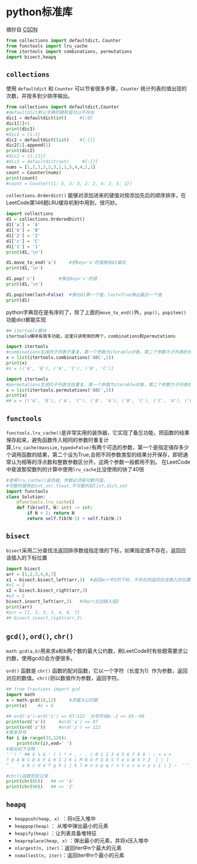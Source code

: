 # python标准库

摘抄自 [CSDN](https://blog.csdn.net/weixin_43352942/article/details/102882517)

```python
from collections import defaultdict，Counter
from functools import lru_cache
from itertools import combinations, permutations
import bisect,heapq
```

## `collections`
使用 `defaultdict` 和 `Counter` 可以节省很多步骤，`Counter` 统计列表的值出现的次数，并按多到少排序输出。

```python
from collections import defaultdict,Counter
#defaultdict默认字典的键和值可以不存在
dic1 = defaultdict(int)     #{:0}
dic1[1]+1
print(dic1)
#dic1 = {1:1}
dic2 = defaultdict(list)    #{:[]}
dic2[1].append(1)
print(dic2)
#dic2 = {1:[1]}
#dic3 = defaultdict(set)     #{:{}}
nums = [1,2,3,3,2,3,1,1,5,4,4,1,1]
count = Counter(nums)
print(count)
#count = Counter({1: 5, 3: 3, 2: 2, 4: 2, 5: 1})
```
```collections.Orderdict()``` 能够对添加进来的键值对按添加先后的顺序排序，在LeetCode第146题LRU缓存机制中用到，很巧妙。

```python
import collections
d1 = collections.OrderedDict()
d1['a'] = 'A'
d1['b'] = 'B'
d1['2'] = '2'
d1['c'] = 'C'
d1['1'] = '1'
print(d1,'\n')

d1.move_to_end('a')     #把key='a'的值移到d1最后
print(d1,'\n')

d1.pop('c')         #弹出key='c'的值
print(d1,'\n')

d1.popitem(last=False)  #弹出d1第一个值，last=True弹出最后一个值
print(d1)
```
python字典现在是有序的了，除了上面的`move_to_end()`外，`pop()`，`popitem()`功能dict都能实现

```python
## itertools模块
itertools模块有很多功能，这里只讲常用的两个，combinations和permutations

import itertools
#combinations生成的子列表不重复，第一个参数为iterable对象，第二个参数为子列表的长度
x = list(itertools.combinations('ABC',2))
print(x)
#x = [('A', 'B'), ('A', 'C'), ('B', 'C')]

import itertools
#permutations生成的子列表包括重复，第一个参数为iterable对象，第二个参数为子列表的长度
x = list(itertools.permutations('ABC',2))
print(x)
## x = [('A', 'B'), ('A', 'C'), ('B', 'A'), ('B', 'C'), ('C', 'A'), ('C', 'B')]
```

## `functools`
`functools.lru_cache()`是非常实用的装饰器，它实现了备忘功能，把函数的结果保存起来，避免函数传入相同的参数时重复计算,`lru_cache(maxsize,typed=False)`有两个可选的参数，第一个是指定储存多少个调用函数的结果，第二个设为True,会把不同参数类型的结果分开保存，即把通常认为相等的浮点数和整数参数区分开。这两个参数一般都用不到。
在LeetCode中斐波那契数列的计算中使用`lru_cache`比没使用的快了40倍

```python
#使用lru_cache()装饰器，参数必须是可散列值，
#可散列值例如int,str,float,不可散列如list,dict,set
import functools
class Solution:
    @functools.lru_cache()      
    def fib(self, N: int) -> int:
        if N < 2: return N
        return self.fib(N-1) + self.fib(N-2)
```

## `bisect`
`bisect`采用二分查找法返回排序数组指定值的下标，如果指定值不存在，返回应该插入的下标位置

```python
import bisect
arr = [1,2,3,4,6,7]
x1 = bisect.bisect_left(arr,3)	#返回arr中3的下标，不存在则返回应该插入的位置下标
#x1 = 2
x2 = bisect.bisect_right(arr,3)
#x2 = 3
bisect.insort_left(arr,3)	#向arr左边插入值3
print(arr)
#arr = [1, 2, 3, 3, 4, 6, 7]
## bisect.insort_right(arr,3)
```


## `gcd()`, `ord()`, `chr()`
`math.gcd(a,b)`用来求a和b两个数的最大公约数，刷LeetCode时有些题需要求公约数，使用gcd()会方便很多。

`ord()` 函数是 `chr()` 函数的配对函数，它以一个字符（长度为1）作为参数，返回对应的数值。`chr()`则以数值作为参数，返回字符。

```python
## from fractions import gcd    
import math
x = math.gcd(18,12)     #求最大公约数
print(x)    #x = 6

## ord('a')~ord('z') => 97~122	大写字母A--Z => 65--90
print(ord('a'))     #ord('a') => 97
print(ord('z'))     #ord('z') => 122
#更多符号
for i in range(33,128):
    print(chr(i),end=' ')
#输出如下注释：
'''! " ## $ % & ' ( ) * + , - . / 0 1 2 3 4 5 6 7 8 9 : ; < = > 
? @ A B C D E F G H I J K L M N O P Q R S T U V W X Y Z  [ \ ] 
^ _ ` a b c d e f g h i j k l m n o p q r s t u v w x y z { | } ~  '''

#chr()函数则反过来
print(chr(65))   ## => 'A'
print(chr(90))   ## => 'Z'
```

## `heapq`

* `heappush(heap, x) `：将x压入堆中
* `heappop(heap)` ： 从堆中弹出最小的元素
* `heapify(heap)` ：让列表具备堆特征
* `heapreplace(heap, x)` ：弹出最小的元素，并将x压入堆中
* `nlargest(n, iter)`：返回iter中n个最大的元素
* `nsmallest(n, iter)`：返回iter中n个最小的元素

